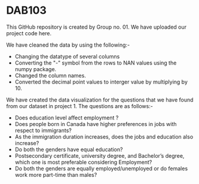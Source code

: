 # DAB103
This GitHub repository is created by Group no. 01.
We have uploaded our project code here.

We have cleaned the data by using the following:-
- Changing the datatype of several columns
- Converting the "-" symbol from the rows to NAN values using the numpy package.
- Changed the column names.
- Converted the decimal point values to interger value by multiplying by 10.

We have created the data visualization for the questions that we have found from our dataset in project 1.
The questions are as follows:-
- Does education level affect employment ?
- Does people born in Canada have higher preferences in jobs with respect to immigrants?
- As the immigration duration increases, does the jobs and education also increase?
- Do both the genders have equal education?
- Postsecondary certificate, university degree, and Bachelor’s degree, which one is most preferable considering Employment?
- Do both the genders are equally employed/unemployed or do females work more part-time than males?
